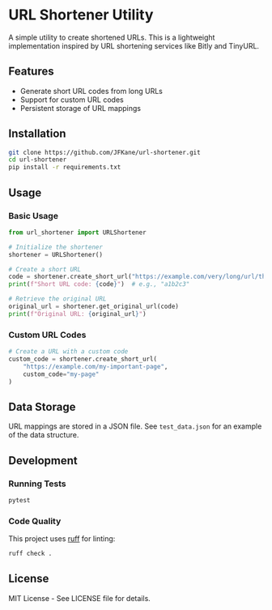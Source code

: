 # URL Shortener Utility

A simple utility to create shortened URLs. This is a lightweight implementation inspired by URL shortening services like Bitly and TinyURL.

## Features

- Generate short URL codes from long URLs
- Support for custom URL codes
- Persistent storage of URL mappings

## Installation

```bash
git clone https://github.com/JFKane/url-shortener.git
cd url-shortener
pip install -r requirements.txt
```

## Usage

### Basic Usage

```python
from url_shortener import URLShortener

# Initialize the shortener
shortener = URLShortener()

# Create a short URL
code = shortener.create_short_url("https://example.com/very/long/url/that/needs/shortening")
print(f"Short URL code: {code}")  # e.g., "a1b2c3"

# Retrieve the original URL
original_url = shortener.get_original_url(code)
print(f"Original URL: {original_url}")
```

### Custom URL Codes

```python
# Create a URL with a custom code
custom_code = shortener.create_short_url(
    "https://example.com/my-important-page", 
    custom_code="my-page"
)
```

## Data Storage

URL mappings are stored in a JSON file. See `test_data.json` for an example of the data structure.

## Development

### Running Tests

```bash
pytest
```

### Code Quality

This project uses [ruff](https://github.com/astral-sh/ruff) for linting:

```bash
ruff check .
```

## License

MIT License - See LICENSE file for details.